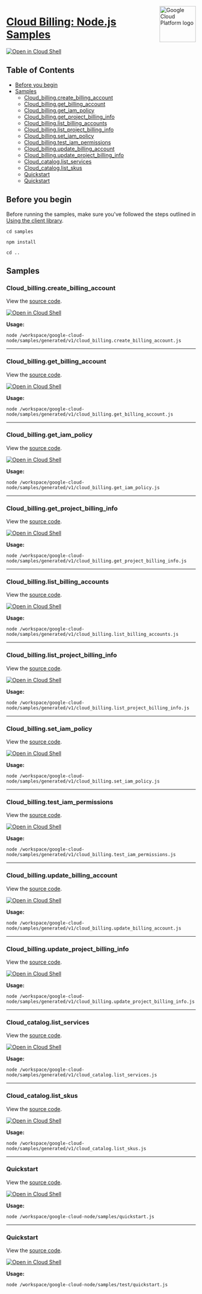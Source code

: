 [//]: # "This README.md file is auto-generated, all changes to this file will be lost."
[//]: # "To regenerate it, use `python -m synthtool`."
<img src="https://avatars2.githubusercontent.com/u/2810941?v=3&s=96" alt="Google Cloud Platform logo" title="Google Cloud Platform" align="right" height="96" width="96"/>

# [Cloud Billing: Node.js Samples](https://github.com/googleapis/google-cloud-node)

[![Open in Cloud Shell][shell_img]][shell_link]



## Table of Contents

* [Before you begin](#before-you-begin)
* [Samples](#samples)
  * [Cloud_billing.create_billing_account](#cloud_billing.create_billing_account)
  * [Cloud_billing.get_billing_account](#cloud_billing.get_billing_account)
  * [Cloud_billing.get_iam_policy](#cloud_billing.get_iam_policy)
  * [Cloud_billing.get_project_billing_info](#cloud_billing.get_project_billing_info)
  * [Cloud_billing.list_billing_accounts](#cloud_billing.list_billing_accounts)
  * [Cloud_billing.list_project_billing_info](#cloud_billing.list_project_billing_info)
  * [Cloud_billing.set_iam_policy](#cloud_billing.set_iam_policy)
  * [Cloud_billing.test_iam_permissions](#cloud_billing.test_iam_permissions)
  * [Cloud_billing.update_billing_account](#cloud_billing.update_billing_account)
  * [Cloud_billing.update_project_billing_info](#cloud_billing.update_project_billing_info)
  * [Cloud_catalog.list_services](#cloud_catalog.list_services)
  * [Cloud_catalog.list_skus](#cloud_catalog.list_skus)
  * [Quickstart](#quickstart)
  * [Quickstart](#quickstart)

## Before you begin

Before running the samples, make sure you've followed the steps outlined in
[Using the client library](https://github.com/googleapis/google-cloud-node#using-the-client-library).

`cd samples`

`npm install`

`cd ..`

## Samples



### Cloud_billing.create_billing_account

View the [source code](https://github.com/googleapis/google-cloud-node/blob/main//workspace/google-cloud-node/samples/generated/v1/cloud_billing.create_billing_account.js).

[![Open in Cloud Shell][shell_img]](https://console.cloud.google.com/cloudshell/open?git_repo=https://github.com/googleapis/google-cloud-node&page=editor&open_in_editor=/workspace/google-cloud-node/samples/generated/v1/cloud_billing.create_billing_account.js,samples/README.md)

__Usage:__


`node /workspace/google-cloud-node/samples/generated/v1/cloud_billing.create_billing_account.js`


-----




### Cloud_billing.get_billing_account

View the [source code](https://github.com/googleapis/google-cloud-node/blob/main//workspace/google-cloud-node/samples/generated/v1/cloud_billing.get_billing_account.js).

[![Open in Cloud Shell][shell_img]](https://console.cloud.google.com/cloudshell/open?git_repo=https://github.com/googleapis/google-cloud-node&page=editor&open_in_editor=/workspace/google-cloud-node/samples/generated/v1/cloud_billing.get_billing_account.js,samples/README.md)

__Usage:__


`node /workspace/google-cloud-node/samples/generated/v1/cloud_billing.get_billing_account.js`


-----




### Cloud_billing.get_iam_policy

View the [source code](https://github.com/googleapis/google-cloud-node/blob/main//workspace/google-cloud-node/samples/generated/v1/cloud_billing.get_iam_policy.js).

[![Open in Cloud Shell][shell_img]](https://console.cloud.google.com/cloudshell/open?git_repo=https://github.com/googleapis/google-cloud-node&page=editor&open_in_editor=/workspace/google-cloud-node/samples/generated/v1/cloud_billing.get_iam_policy.js,samples/README.md)

__Usage:__


`node /workspace/google-cloud-node/samples/generated/v1/cloud_billing.get_iam_policy.js`


-----




### Cloud_billing.get_project_billing_info

View the [source code](https://github.com/googleapis/google-cloud-node/blob/main//workspace/google-cloud-node/samples/generated/v1/cloud_billing.get_project_billing_info.js).

[![Open in Cloud Shell][shell_img]](https://console.cloud.google.com/cloudshell/open?git_repo=https://github.com/googleapis/google-cloud-node&page=editor&open_in_editor=/workspace/google-cloud-node/samples/generated/v1/cloud_billing.get_project_billing_info.js,samples/README.md)

__Usage:__


`node /workspace/google-cloud-node/samples/generated/v1/cloud_billing.get_project_billing_info.js`


-----




### Cloud_billing.list_billing_accounts

View the [source code](https://github.com/googleapis/google-cloud-node/blob/main//workspace/google-cloud-node/samples/generated/v1/cloud_billing.list_billing_accounts.js).

[![Open in Cloud Shell][shell_img]](https://console.cloud.google.com/cloudshell/open?git_repo=https://github.com/googleapis/google-cloud-node&page=editor&open_in_editor=/workspace/google-cloud-node/samples/generated/v1/cloud_billing.list_billing_accounts.js,samples/README.md)

__Usage:__


`node /workspace/google-cloud-node/samples/generated/v1/cloud_billing.list_billing_accounts.js`


-----




### Cloud_billing.list_project_billing_info

View the [source code](https://github.com/googleapis/google-cloud-node/blob/main//workspace/google-cloud-node/samples/generated/v1/cloud_billing.list_project_billing_info.js).

[![Open in Cloud Shell][shell_img]](https://console.cloud.google.com/cloudshell/open?git_repo=https://github.com/googleapis/google-cloud-node&page=editor&open_in_editor=/workspace/google-cloud-node/samples/generated/v1/cloud_billing.list_project_billing_info.js,samples/README.md)

__Usage:__


`node /workspace/google-cloud-node/samples/generated/v1/cloud_billing.list_project_billing_info.js`


-----




### Cloud_billing.set_iam_policy

View the [source code](https://github.com/googleapis/google-cloud-node/blob/main//workspace/google-cloud-node/samples/generated/v1/cloud_billing.set_iam_policy.js).

[![Open in Cloud Shell][shell_img]](https://console.cloud.google.com/cloudshell/open?git_repo=https://github.com/googleapis/google-cloud-node&page=editor&open_in_editor=/workspace/google-cloud-node/samples/generated/v1/cloud_billing.set_iam_policy.js,samples/README.md)

__Usage:__


`node /workspace/google-cloud-node/samples/generated/v1/cloud_billing.set_iam_policy.js`


-----




### Cloud_billing.test_iam_permissions

View the [source code](https://github.com/googleapis/google-cloud-node/blob/main//workspace/google-cloud-node/samples/generated/v1/cloud_billing.test_iam_permissions.js).

[![Open in Cloud Shell][shell_img]](https://console.cloud.google.com/cloudshell/open?git_repo=https://github.com/googleapis/google-cloud-node&page=editor&open_in_editor=/workspace/google-cloud-node/samples/generated/v1/cloud_billing.test_iam_permissions.js,samples/README.md)

__Usage:__


`node /workspace/google-cloud-node/samples/generated/v1/cloud_billing.test_iam_permissions.js`


-----




### Cloud_billing.update_billing_account

View the [source code](https://github.com/googleapis/google-cloud-node/blob/main//workspace/google-cloud-node/samples/generated/v1/cloud_billing.update_billing_account.js).

[![Open in Cloud Shell][shell_img]](https://console.cloud.google.com/cloudshell/open?git_repo=https://github.com/googleapis/google-cloud-node&page=editor&open_in_editor=/workspace/google-cloud-node/samples/generated/v1/cloud_billing.update_billing_account.js,samples/README.md)

__Usage:__


`node /workspace/google-cloud-node/samples/generated/v1/cloud_billing.update_billing_account.js`


-----




### Cloud_billing.update_project_billing_info

View the [source code](https://github.com/googleapis/google-cloud-node/blob/main//workspace/google-cloud-node/samples/generated/v1/cloud_billing.update_project_billing_info.js).

[![Open in Cloud Shell][shell_img]](https://console.cloud.google.com/cloudshell/open?git_repo=https://github.com/googleapis/google-cloud-node&page=editor&open_in_editor=/workspace/google-cloud-node/samples/generated/v1/cloud_billing.update_project_billing_info.js,samples/README.md)

__Usage:__


`node /workspace/google-cloud-node/samples/generated/v1/cloud_billing.update_project_billing_info.js`


-----




### Cloud_catalog.list_services

View the [source code](https://github.com/googleapis/google-cloud-node/blob/main//workspace/google-cloud-node/samples/generated/v1/cloud_catalog.list_services.js).

[![Open in Cloud Shell][shell_img]](https://console.cloud.google.com/cloudshell/open?git_repo=https://github.com/googleapis/google-cloud-node&page=editor&open_in_editor=/workspace/google-cloud-node/samples/generated/v1/cloud_catalog.list_services.js,samples/README.md)

__Usage:__


`node /workspace/google-cloud-node/samples/generated/v1/cloud_catalog.list_services.js`


-----




### Cloud_catalog.list_skus

View the [source code](https://github.com/googleapis/google-cloud-node/blob/main//workspace/google-cloud-node/samples/generated/v1/cloud_catalog.list_skus.js).

[![Open in Cloud Shell][shell_img]](https://console.cloud.google.com/cloudshell/open?git_repo=https://github.com/googleapis/google-cloud-node&page=editor&open_in_editor=/workspace/google-cloud-node/samples/generated/v1/cloud_catalog.list_skus.js,samples/README.md)

__Usage:__


`node /workspace/google-cloud-node/samples/generated/v1/cloud_catalog.list_skus.js`


-----




### Quickstart

View the [source code](https://github.com/googleapis/google-cloud-node/blob/main//workspace/google-cloud-node/samples/quickstart.js).

[![Open in Cloud Shell][shell_img]](https://console.cloud.google.com/cloudshell/open?git_repo=https://github.com/googleapis/google-cloud-node&page=editor&open_in_editor=/workspace/google-cloud-node/samples/quickstart.js,samples/README.md)

__Usage:__


`node /workspace/google-cloud-node/samples/quickstart.js`


-----




### Quickstart

View the [source code](https://github.com/googleapis/google-cloud-node/blob/main//workspace/google-cloud-node/samples/test/quickstart.js).

[![Open in Cloud Shell][shell_img]](https://console.cloud.google.com/cloudshell/open?git_repo=https://github.com/googleapis/google-cloud-node&page=editor&open_in_editor=/workspace/google-cloud-node/samples/test/quickstart.js,samples/README.md)

__Usage:__


`node /workspace/google-cloud-node/samples/test/quickstart.js`






[shell_img]: https://gstatic.com/cloudssh/images/open-btn.png
[shell_link]: https://console.cloud.google.com/cloudshell/open?git_repo=https://github.com/googleapis/google-cloud-node&page=editor&open_in_editor=samples/README.md
[product-docs]: https://cloud.google.com/billing/docs
